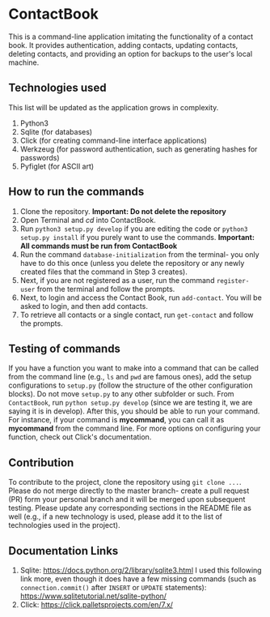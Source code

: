 # ContactBook
This is a command-line application imitating the functionality of a contact book. It provides authentication, adding contacts, updating contacts, deleting contacts, and providing an option for backups to the user's local machine.

## Technologies used
This list will be updated as the application grows in complexity. 
1. Python3
2. Sqlite (for databases)
3. Click (for creating command-line interface applications)
4. Werkzeug (for password authentication, such as generating hashes for passwords)
5. Pyfiglet (for ASCII art)

## How to run the commands
1. Clone the repository. **Important: Do not delete the repository**
2. Open Terminal and *cd* into ContactBook.
3. Run `python3 setup.py develop` if you are editing the code or `python3 setup.py install` if you purely want to use the commands. **Important: All commands must be run from ContactBook**
4. Run the command `database-initialization` from the terminal- you only have to do this once (unless you delete the repository or any newly created files that the command in Step 3 creates).
5. Next, if you are not registered as a user, run the command `register-user` from the terminal and follow the prompts.
6. Next, to login and access the Contact Book, run `add-contact`. You will be asked to login, and then add contacts.
7. To retrieve all contacts or a single contact, run `get-contact` and follow the prompts. 

## Testing of commands
If you have a function you want to make into a command that can be called from the command line (e.g., `ls` and `pwd` are famous ones), add the setup configurations to `setup.py` (follow the structure of the other configuration blocks). Do not move `setup.py` to any other subfolder or such. From `ContactBook`, run `python setup.py develop` (since we are testing it, we are saying it is in develop). After this, you should be able to run your command. For instance, if your command is **mycommand**, you can call it as **mycommand** from the command line. For more options on configuring your function, check out Click's documentation.

## Contribution
To contribute to the project, clone the repository using `git clone ...`. Please do not merge directly to the master branch- create a pull request (PR) form your personal branch and it will be merged upon subsequent testing. Please update any corresponding sections in the README file as well (e.g., if a new technology is used, please add it to the list of technologies used in the project). 

## Documentation Links
1. Sqlite: https://docs.python.org/2/library/sqlite3.html
I used this following link more, even though it does have a few missing commands (such as `connection.commit()` after `INSERT` or `UPDATE` statements): https://www.sqlitetutorial.net/sqlite-python/
2. Click: https://click.palletsprojects.com/en/7.x/
